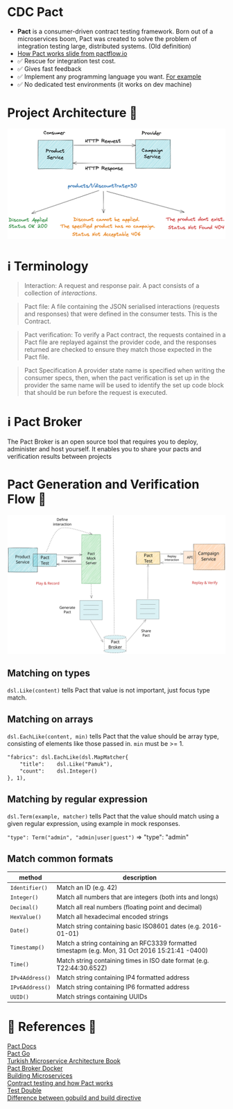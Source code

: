 # CDC Pact 

- **Pact** is a consumer-driven contract testing framework. Born out of a microservices boom, Pact was created to solve
  the problem of integration testing large, distributed systems.
  (Old definition)
- [How Pact works slide from pactflow.io](https://pactflow.io/how-pact-works/#slide-1)
- ✅ Rescue for integration test cost.
- ✅ Gives fast feedback
- ✅ Implement any programming language you want. [For example](https://docs.pact.io/implementation_guides/cli)
- ✅ No dedicated test environments (it works on dev machine)

# Project Architecture 🚀

![](images/our-arch.png)
  
# ℹ️ Terminology 

> Interaction: A request and response pair. A pact consists of a collection of _interactions_.

> Pact file: A file containing the JSON serialised interactions (requests and responses) that were defined in the 
consumer tests. This is the Contract.

> Pact verification: To verify a Pact contract, the requests contained in a Pact file are replayed against the provider 
code, and the responses returned are checked to ensure they match those expected in the Pact file.

> Pact Specification
A provider state name is specified when writing the consumer specs, then, when the pact verification is set up in the provider 
the same name will be used to identify the set up code block that should be run before the request is executed.

# ℹ️ Pact Broker
The Pact Broker is an open source tool that requires you to deploy, administer and host yourself.
It enables you to share your pacts and verification results between projects

# Pact Generation and Verification Flow 🚀

![](images/pact-arch.svg)

## Matching on types

`dsl.Like(content)` tells Pact that value is not important, just focus type match.

## Matching on arrays

`dsl.EachLike(content, min)` tells Pact that the value should be array type, consisting of elements like those passed
in. `min` must be >= 1.

```
"fabrics": dsl.EachLike(dsl.MapMatcher{
    "title":    dsl.Like("Pamuk"),
    "count":    dsl.Integer()
}, 1),
```

## Matching by regular expression

`dsl.Term(example, matcher)` tells Pact that the value should match using a given regular expression, using example in
mock responses.

`"type": Term("admin", "admin|user|guest")` => "type": "admin"

## Match common formats

| method          | description                                                                                     |
|-----------------|-------------------------------------------------------------------------------------------------|
| `Identifier()`  | Match an ID (e.g. 42)                                                                           |
| `Integer()`     | Match all numbers that are integers (both ints and longs)                                       |
| `Decimal()`     | Match all real numbers (floating point and decimal)                                             |
| `HexValue()`    | Match all hexadecimal encoded strings                                                           |
| `Date()`        | Match string containing basic ISO8601 dates (e.g. 2016-01-01)                                   |
| `Timestamp()`   | Match a string containing an RFC3339 formatted timestapm (e.g. Mon, 31 Oct 2016 15:21:41 -0400) |
| `Time()`        | Match string containing times in ISO date format (e.g. T22:44:30.652Z)                          |
| `IPv4Address()` | Match string containing IP4 formatted address                                                   |
| `IPv6Address()` | Match string containing IP6 formatted address                                                   |
| `UUID()`        | Match strings containing UUIDs                                                                  |

# 🤘 References 💪

[Pact Docs](https://docs.pact.io/)  
[Pact Go](https://github.com/pact-foundation/pact-go)    
[Turkish Microservice Architecture Book](https://github.com/suadev/turkish-microservice-architecture-book)    
[Pact Broker Docker](https://github.com/pact-foundation/pact-broker-docker)     
[Building Microservices](https://samnewman.io/books/)   
[Contract testing and how Pact works](https://www.youtube.com/watch?v=IetyhDr48RI)      
[Test Double](https://www.martinfowler.com/bliki/TestDouble.html)       
[Difference between gobuild and build directive](https://stackoverflow.com/questions/68360688/whats-the-difference-between-gobuild-and-build-directives)